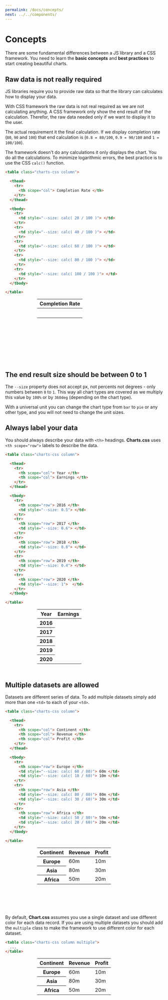 ```yaml
---
permalink: /docs/concepts/
next: ../../components/
---
```


# Concepts

There are some fundamental differences between a JS library and a CSS framework. You need to learn the **basic concepts** and **best practices** to start creating beautiful charts.

## Raw data is not really required

JS libraries require you to provide raw data so that the library can calculates how to display your data.

With CSS framework the raw data is not real required as we are not calculating anything. A CSS framework only show the end result of the calculation. Therefor, the raw data needed only if we want to display it to the user.

The actual requirement it the final calculation. If we display completion rate (`80`, `90` and `100`) that end calculation is (`0.8 = 80/100`, `0.9 = 90/100` and `1 = 100/100`).

The framework doesn't do any calculations it only displays the chart. You do all the calculations. To minimize logarithmic errors, the best practice is to use the CSS `calc()` function.

```html
<table class="charts-css column">

  <thead>
    <tr>
      <th scope="col"> Completion Rate </th>
    </tr>
  </thead>

  <tbody>
    <tr>
      <td style="--size: calc( 20 / 100 )"> </td>
    </tr>
    <tr>
      <td style="--size: calc( 40 / 100 )"> </td>
    </tr>
    <tr>
      <td style="--size: calc( 60 / 100 )"> </td>
    </tr>
    <tr>
      <td style="--size: calc( 80 / 100 )"> </td>
    </tr>
    <tr>
      <td style="--size: calc( 100 / 100 )"> </td>
    </tr>
  </tbody>

</table>
```

<code-example>
<style>
#example-1 {
  height: 200px;
  width: 300px;
  margin: 0 auto;
}
</style>
<table class="charts-css column" id="example-1">

  <thead>
    <tr>
      <th scope="col"> Completion Rate </th>
    </tr>
  </thead>

  <tbody>
    <tr>
      <td style="--size: calc( 20 / 100 )"> </td>
    </tr>
    <tr>
      <td style="--size: calc( 40 / 100 )"> </td>
    </tr>
    <tr>
      <td style="--size: calc( 60 / 100 )"> </td>
    </tr>
    <tr>
      <td style="--size: calc( 80 / 100 )"> </td>
    </tr>
    <tr>
      <td style="--size: calc( 100 / 100 )"> </td>
    </tr>
  </tbody>

</table>
</code-example>

## The end result size should be between 0 to 1

The `--size` property does not accept px, not percents not degrees - only numbers between `0` to `1`. This way all chart types are covered as we multiply this value by `100%` or by `360deg` (depending on the chart type).

With a universal unit you can change the chart type from `bar` to `pie` or any other type, and you will not need to change the unit sizes.

## Always label your data

You should always describe your data with `<th>` headings. **Charts.css** uses `<th scope="row">` labels to describe the data.

```html
<table class="charts-css column">

  <thead>
    <tr>
      <th scope="col"> Year </th>
      <th scope="col"> Earnings </th>
    </tr>
  </thead>

  <tbody>
    <tr>
      <th scope="row"> 2016 </th>
      <td style="--size: 0.5"> </td>
    </tr>
    <tr>
      <th scope="row"> 2017 </th>
      <td style="--size: 0.6"> </td>
    </tr>
    <tr>
      <th scope="row"> 2018 </th>
      <td style="--size: 0.8"> </td>
    </tr>
    <tr>
      <th scope="row"> 2019 </th>
      <td style="--size: 0.4"> </td>
    </tr>
    <tr>
      <th scope="row"> 2020 </th>
      <td style="--size: 1">  </td>
    </tr>
  </tbody>

</table>
```

<code-example>
<style>
#example-2 {
  height: 200px;
  width: 300px;
  margin: 0 auto;
}
</style>
<table class="charts-css column" id="example-2">

  <thead>
    <tr>
      <th scope="col"> Year </th>
      <th scope="col"> Earnings </th>
    </tr>
  </thead>

  <tbody>
    <tr>
      <th scope="row"> 2016 </th>
      <td style="--size: 0.5"> </td>
    </tr>
    <tr>
      <th scope="row"> 2017 </th>
      <td style="--size: 0.6"> </td>
    </tr>
    <tr>
      <th scope="row"> 2018 </th>
      <td style="--size: 0.8"> </td>
    </tr>
    <tr>
      <th scope="row"> 2019 </th>
      <td style="--size: 0.4"> </td>
    </tr>
    <tr>
      <th scope="row"> 2020 </th>
      <td style="--size: 1"> </td>
    </tr>
  </tbody>

</table>
</code-example>

## Multiple datasets are allowed

Datasets are different series of data. To add multiple datasets simply add more than one `<td>` to each of your `<td>`.

```html
<table class="charts-css column">

  <thead>
    <tr>
      <th scope="col"> Continent </th>
      <th scope="col"> Revenue </th>
      <th scope="col"> Profit </th>
    </tr>
  </thead>

  <tbody>
    <tr>
      <th scope="row"> Europe </th>
      <td style="--size: calc( 60 / 80)"> 60m </td>
      <td style="--size: calc( 10 / 60)"> 10m </td>
    </tr>
    <tr>
      <th scope="row"> Asia </th>
      <td style="--size: calc( 80 / 80)"> 80m </td>
      <td style="--size: calc( 30 / 60)"> 30m </td>
    </tr>
    <tr>
      <th scope="row"> Africa </th>
      <td style="--size: calc( 50 / 80)"> 50m </td>
      <td style="--size: calc( 20 / 60)"> 20m </td>
    </tr>
  </tbody>

</table>
```

<code-example>
<style>
#example-3 {
  height: 200px;
  width: 300px;
  margin: 0 auto;
}
</style>
<table class="charts-css column" id="example-3">

  <thead>
    <tr>
      <th scope="col"> Continent </th>
      <th scope="col"> Revenue </th>
      <th scope="col"> Profit </th>
    </tr>
  </thead>

  <tbody>
    <tr>
      <th scope="row"> Europe </th>
      <td style="--size: calc( 60 / 80)"> 60m </td>
      <td style="--size: calc( 10 / 60)"> 10m </td>
    </tr>
    <tr>
      <th scope="row"> Asia </th>
      <td style="--size: calc( 80 / 80)"> 80m </td>
      <td style="--size: calc( 30 / 60)"> 30m </td>
    </tr>
    <tr>
      <th scope="row"> Africa </th>
      <td style="--size: calc( 50 / 80)"> 50m </td>
      <td style="--size: calc( 20 / 60)"> 20m </td>
    </tr>
  </tbody>

</table>
</code-example>

By default, **Chart.css** assumes you use a single dataset and use different color for each data record. If you are using multiple datasets you should add the `multiple` class to make the framework to use different color for each dataset.

```html
<table class="charts-css column multiple">
  ...
</table>
```

<code-example>
<style>
#example-4 {
  height: 200px;
  width: 300px;
  margin: 0 auto;
}
</style>
<table class="charts-css column multiple" id="example-4">

  <thead>
    <tr>
      <th scope="col"> Continent </th>
      <th scope="col"> Revenue </th>
      <th scope="col"> Profit </th>
    </tr>
  </thead>

  <tbody>
    <tr>
      <th scope="row"> Europe </th>
      <td style="--size: calc( 60 / 80)"> 60m </td>
      <td style="--size: calc( 10 / 60)"> 10m </td>
    </tr>
    <tr>
      <th scope="row"> Asia </th>
      <td style="--size: calc( 80 / 80)"> 80m </td>
      <td style="--size: calc( 30 / 60)"> 30m </td>
    </tr>
    <tr>
      <th scope="row"> Africa </th>
      <td style="--size: calc( 50 / 80)"> 50m </td>
      <td style="--size: calc( 20 / 60)"> 20m </td>
    </tr>
  </tbody>

</table>
</code-example>

<!--
## Stacking your data

In some cases you group the data by datasets, in other you group it by label. The example above can be displayed differently.

```html
<table class="charts-css column multiple stacked">

  <thead>
    <tr>
      <th scope="col"> Finance </th>
      <th scope="col"> Europe </th>
      <th scope="col"> Asia </th>
      <th scope="col"> Africa </th>
    </tr>
  </thead>

  <tbody>
    <tr>
      <th scope="row"> Revenue </th>
      <td style="--size: calc( 60 / 80)"> 60m </td>
      <td style="--size: calc( 80 / 80)"> 80m </td>
      <td style="--size: calc( 50 / 80)"> 50m </td>
    </tr>
    <tr>
      <th scope="row"> Profit </th>
      <td style="--size: calc( 10 / 60)"> 10m </td>
      <td style="--size: calc( 30 / 60)"> 30m </td>
      <td style="--size: calc( 20 / 60)"> 20m </td>
    </tr>
  </tbody>

</table>
```

<code-example>
<style>
#example-5 {
  height: 200px;
  width: 300px;
  margin: 0 auto;
}
</style>
<table class="charts-css column multiple stacked" id="example-5">

  <thead>
    <tr>
      <th scope="col"> Finance </th>
      <th scope="col"> Europe </th>
      <th scope="col"> Asia </th>
      <th scope="col"> Africa </th>
    </tr>
  </thead>

  <tbody>
    <tr>
      <th scope="row"> Revenue </th>
      <td style="--size: calc( 60 / 80)"> 60m </td>
      <td style="--size: calc( 80 / 80)"> 80m </td>
      <td style="--size: calc( 50 / 80)"> 50m </td>
    </tr>
    <tr>
      <th scope="row"> Profit </th>
      <td style="--size: calc( 10 / 60)"> 10m </td>
      <td style="--size: calc( 30 / 60)"> 30m </td>
      <td style="--size: calc( 20 / 60)"> 20m </td>
    </tr>
  </tbody>

</table>
</code-example>
-->